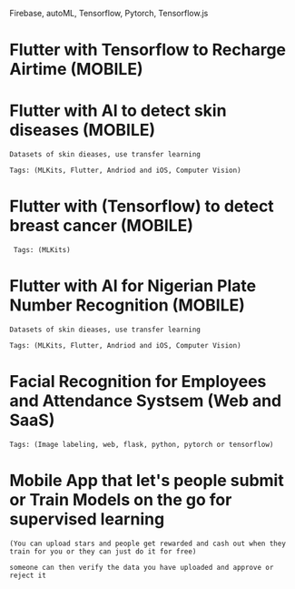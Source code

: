 Firebase, autoML, Tensorflow, Pytorch, Tensorflow.js

# Flutter with Tensorflow to Recharge Airtime (MOBILE)


# Flutter with AI to detect skin diseases (MOBILE)

	Datasets of skin dieases, use transfer learning

	Tags: (MLKits, Flutter, Andriod and iOS, Computer Vision)


# Flutter with (Tensorflow) to detect breast cancer (MOBILE)

 	 Tags: (MLKits)


# Flutter with AI for Nigerian Plate Number Recognition (MOBILE)

	Datasets of skin dieases, use transfer learning

	Tags: (MLKits, Flutter, Andriod and iOS, Computer Vision)


# Facial Recognition for Employees and Attendance Systsem (Web and SaaS)

	Tags: (Image labeling, web, flask, python, pytorch or tensorflow)


# Mobile App that let's people submit or Train Models on the go for supervised learning

	(You can upload stars and people get rewarded and cash out when they train for you or they can just do it for free)

	someone can then verify the data you have uploaded and approve or reject it